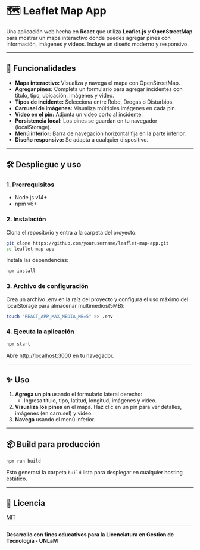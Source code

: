 # 🗺️ Leaflet Map App

Una aplicación web hecha en **React** que utiliza **Leaflet.js** y **OpenStreetMap** para mostrar un mapa interactivo donde puedes agregar pines con información, imágenes y videos. Incluye un diseño moderno y responsivo.

---

## 🚀 Funcionalidades

- **Mapa interactivo:** Visualiza y navega el mapa con OpenStreetMap.
- **Agregar pines:** Completa un formulario para agregar incidentes con título, tipo, ubicación, imágenes y video.
- **Tipos de incidente:** Selecciona entre Robo, Drogas o Disturbios.
- **Carrusel de imágenes:** Visualiza múltiples imágenes en cada pin.
- **Video en el pin:** Adjunta un video corto al incidente.
- **Persistencia local:** Los pines se guardan en tu navegador (localStorage).
- **Menú inferior:** Barra de navegación horizontal fija en la parte inferior.
- **Diseño responsivo:** Se adapta a cualquier dispositivo.

---

## 🛠️ Despliegue y uso

### 1. Prerrequisitos

- Node.js v14+
- npm v6+

### 2. Instalación

Clona el repositorio y entra a la carpeta del proyecto:

```sh
git clone https://github.com/yourusername/leaflet-map-app.git
cd leaflet-map-app
```

Instala las dependencias:

```sh
npm install
```

### 3. Archivo de configuración

Crea un archivo .env en la raíz del proyecto y configura el uso máximo
del localStorage para almacenar multimedios(5MB):

```sh
touch "REACT_APP_MAX_MEDIA_MB=5" >> .env
```

### 4. Ejecuta la aplicación

```sh
npm start
```

Abre [http://localhost:3000](http://localhost:3000) en tu navegador.

---

## ✨ Uso

1. **Agrega un pin** usando el formulario lateral derecho:
   - Ingresa título, tipo, latitud, longitud, imágenes y video.
2. **Visualiza los pines** en el mapa. Haz clic en un pin para ver detalles, imágenes (en carrusel) y video.
3. **Navega** usando el menú inferior.

---

## 📦 Build para producción

```sh
npm run build
```
Esto generará la carpeta `build` lista para desplegar en cualquier hosting estático.

---

## 📄 Licencia

MIT

---

**Desarrollo con fines educativos para la Licenciatura en Gestion de Técnología - UNLaM**